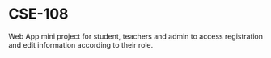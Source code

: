 # CSE-108
Web App mini project for student, teachers and admin to access registration and edit information according to their role. 

